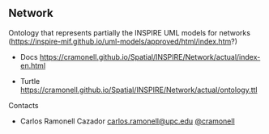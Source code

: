 ## Network
Ontology that represents partially the INSPIRE UML models for  networks
(https://inspire-mif.github.io/uml-models/approved/html/index.htm?)

* Docs https://cramonell.github.io/Spatial/INSPIRE/Network/actual/index-en.html


* Turtle    https://cramonell.github.io/Spatial/INSPIRE/Network/actual/ontology.ttl


Contacts

* Carlos Ramonell Cazador <carlos.ramonell@upc.edu> [@cramonell](https://github.com/cramonell)
